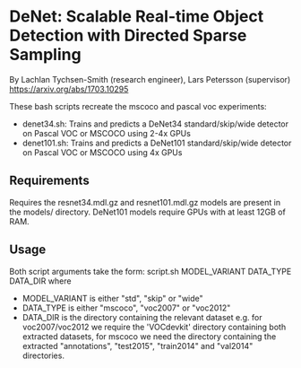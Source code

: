 # DeNet: Scalable Real-time Object Detection with Directed Sparse Sampling
By Lachlan Tychsen-Smith (research engineer), Lars Petersson (supervisor)
https://arxiv.org/abs/1703.10295

These bash scripts recreate the mscoco and pascal voc experiments:
* denet34.sh: Trains and predicts a DeNet34 standard/skip/wide detector on Pascal VOC or MSCOCO using 2-4x GPUs 
* denet101.sh: Trains and predicts a DeNet101 standard/skip/wide detector on Pascal VOC or MSCOCO using 4x GPUs 

## Requirements
Requires the resnet34.mdl.gz and resnet101.mdl.gz models are present in the models/ directory. 
DeNet101 models require GPUs with at least 12GB of RAM.

## Usage
Both script arguments take the form: script.sh MODEL_VARIANT DATA_TYPE DATA_DIR
where
* MODEL_VARIANT is either "std", "skip" or "wide"
* DATA_TYPE is either "mscoco", "voc2007" or "voc2012"
* DATA_DIR is the directory containing the relevant dataset e.g. for voc2007/voc2012 we require the 'VOCdevkit' directory containing both extracted datasets, for mscoco we need the directory containing the extracted "annotations", "test2015", "train2014" and "val2014" directories. 
